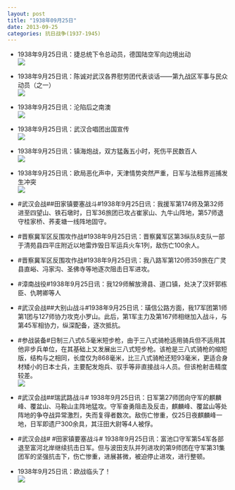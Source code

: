 ```yaml
---
layout: post
title: "1938年09月25日"
date: 2013-09-25
categories: 抗日战争(1937-1945)
---
```


<meta name="referrer" content="no-referrer" />

- 1938年9月25日讯：捷总统下令总动员，德国陆空军向边境出动 <br/><img src="https://ww2.sinaimg.cn/large/aca367d8jw1e8z5bs8427j20a816fq6c.jpg" />

- 1938年9月25日讯：陈诚对武汉各界慰劳团代表谈话——第九战区军事与民众动员（之一） <br/><img src="https://ww3.sinaimg.cn/large/aca367d8jw1e8z3lesvplj20go1bytgw.jpg" />

- 1938年9月25日讯：沦陷后之南澳 <br/><img src="https://ww4.sinaimg.cn/large/aca367d8jw1e8z1uxwdifj20go0mnwis.jpg" />

- 1938年9月25日讯：武汉合唱团出国宣传 <br/><img src="https://ww2.sinaimg.cn/large/aca367d8jw1e8z04i3zqxj20b10dfgmj.jpg" />

- 1938年9月25日讯：镇海炮战，双方猛轰五小时，死伤平民数百人 <br/><img src="https://ww3.sinaimg.cn/large/aca367d8jw1e8yye6l3auj20dz0imwg4.jpg" />

- 1938年9月25日讯：欧局恶化声中，天津情势突然严重，日军与法租界巡捕发生冲突 <br/><img src="https://ww4.sinaimg.cn/large/aca367d8jw1e8ywnnz2ydj208m10p0vh.jpg" />

- #武汉会战##田家镇要塞战斗#1938年9月25日讯：我援军第174师及第32师进至四望山、铁石墩时，日军36旅团已攻占崔家山、九牛山阵地，第57师退守桂家桥、荞麦塘一线阵地固守。 

- #晋察冀军区反围攻作战#1938年9月25日讯：晋察冀军区第3纵队8支队一部于清苑县四平庄附近以地雷炸毁日军运兵火车1列，敌伤亡100余人。 

- #晋察冀军区反围攻作战#1938年9月25日讯：我八路军第120师359旅在广灵县直峪、冯家沟、圣佛寺等地逐次阻击日军进攻。 

- #漳南战役#1938年9月25日讯：我129师解放滑县、道口镇，处决了汉奸郭栋臣、仇聘卿等人 

- #武汉会战##大别山战斗#1938年9月25日讯：璜信公路方面，我17军团第1师第1团与127师协力攻克小罗山。此后，第1军主力及第167师相继加入战斗，与第45军相协力，纵深配备，逐次抵抗。 

- #参战装备#日制三八式6.5毫米短步枪，由于三八式骑枪适用骑兵但不适用其他非步兵单位，在其基础上又发展出三八式短步枪。该枪是三八式骑枪的缩短版，结构与之相同，长度仅为868毫米，比三八式骑枪还短93毫米，更适合身材矮小的日本士兵，主要配发炮兵、驭手等非直接战斗人员。但该枪射击精度较差。 <br/><img src="https://ww2.sinaimg.cn/large/aca367d8jw1e8yihlba4hj20b61afac9.jpg" />

- #武汉会战##瑞武路战斗# 1938年9月25日讯：日军第27师团向守军的麒麟峰、覆盆山、马鞍山主阵地猛攻。守军奋勇阻击及反击，麒麟峰、覆盆山等处阵地的争夺战异常激烈，失而复得者数次。敌伤亡惨重，仅25日夜麒麟峰一地，日军即遗尸300余具，其汪田大尉等4人被俘。 

- #武汉会战# #田家镇要塞战斗# 1938年9月25日讯：富池口守军第54军各部退至富河北岸继续抗击日军。但与波田支队并列进攻的第9师团在守军第31集团军的坚强抗击下，伤亡惨重，进展甚微，被迫停止进攻，进行整顿。 

- 1938年9月25日讯：欧战临头了！ <br/><img src="https://ww3.sinaimg.cn/large/aca367d8jw1e8ydl6zdz3j20go0y1wkr.jpg" />

